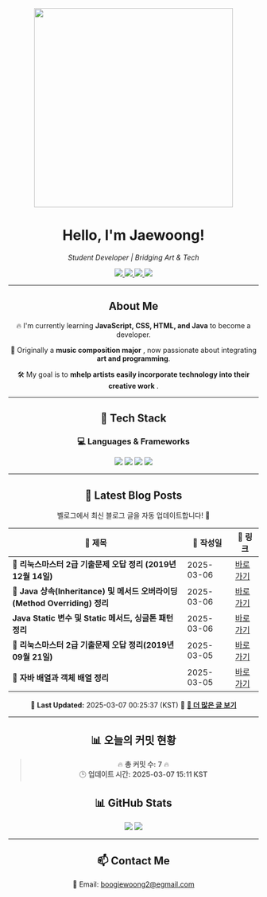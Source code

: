 
<div align="center">
  <img src="https://github.com/Jaewoong-Hwang/Jaewoong-Hwang/blob/main/Character.gif" width="400">
<h1 align="center" font-weight="bold">Hello, I'm Jaewoong! </h1>

<p align="center"><em>Student Developer | Bridging Art & Tech</em></p>

<p align="center">
  <a href="https://github.com/Jaewoong-Hwang">
    <img src="https://img.shields.io/github/followers/Jaewoong-Hwang?label=Follow&style=social" />
  </a>
  <a href="https://velog.io/@mypalebluedot29/posts">
    <img src="https://img.shields.io/badge/Velog-20C997?style=flat-square&logo=velog&logoColor=white"/>
  </a>
  <a href="https://www.youtube.com/@boogiewoong2819">
    <img src="https://img.shields.io/badge/YouTube-FF0000?style=flat-square&logo=youtube&logoColor=white"/>
  </a>
  <a href="https://www.instagram.com/boogie_woong2">
    <img src="https://img.shields.io/badge/Instagram-E4405F?style=flat-square&logo=instagram&logoColor=white"/>
  </a>
</p>

---

## About Me
 <p>🔥 I'm currently learning <strong>JavaScript, CSS, HTML, and Java</strong> to become a developer.</p>
 <p>🎨 Originally a <strong>music composition major</strong> , now passionate about integrating <strong>art and programming</strong>.</p>
 <p>🛠 My goal is to <strong>mhelp artists easily incorporate technology into their creative work</strong> .</p>

---

## 🚀 Tech Stack
### 💻 Languages & Frameworks
<p>
  <img src="https://img.shields.io/badge/JavaScript-F7DF1E?style=for-the-badge&logo=javascript&logoColor=black"/>
  <img src="https://img.shields.io/badge/CSS3-1572B6?style=for-the-badge&logo=css3&logoColor=white"/>
  <img src="https://img.shields.io/badge/HTML5-E34F26?style=for-the-badge&logo=html5&logoColor=white"/>
  <img src="https://img.shields.io/badge/Java-007396?style=for-the-badge&logo=java&logoColor=white"/>
</p>

---



## 📝 Latest Blog Posts
 벨로그에서 최신 블로그 글을 자동 업데이트합니다! 🚀

<!-- BLOG-POST-LIST:START -->
| 📝 제목 | 📅 작성일 | 🔗 링크 |
|---------|------------------|---------|
| **🐧 리눅스마스터 2급 기출문제 오답 정리 (2019년 12월 14일)** | 2025-03-06 | [바로가기](https://velog.io/@mypalebluedot29/리눅스마스터-2급-기출문제-오답-정리-2019년-12월-14일) |
| **📌 Java 상속(Inheritance) 및 메서드 오버라이딩(Method Overriding) 정리** | 2025-03-06 | [바로가기](https://velog.io/@mypalebluedot29/Java-상속Inheritance-및-메서드-오버라이딩Method-Overriding-정리) |
| **Java Static 변수 및 Static 메서드, 싱글톤 패턴 정리** | 2025-03-06 | [바로가기](https://velog.io/@mypalebluedot29/Java-Static-변수-및-Static-메서드-싱글톤-패턴-정리) |
| **🐧 리눅스마스터 2급 기출문제 오답 정리(2019년 09월 21일)** | 2025-03-05 | [바로가기](https://velog.io/@mypalebluedot29/리눅스마스터-2급-기출문제-오답-정리2019년-09월-21일) |
| **🚀 자바 배열과 객체 배열 정리** | 2025-03-05 | [바로가기](https://velog.io/@mypalebluedot29/자바-배열과-객체-배열-정리) |

📅 **Last Updated:** 2025-03-07 00:25:37 (KST)
🔗 **[📖 더 많은 글 보기](https://velog.io/@mypalebluedot29)**
<!-- BLOG-POST-LIST:END -->




---


























































































































































































## 📊 오늘의 커밋 현황
> 🔥 **총 커밋 수:** **7** 🔥  
> 🕒 **업데이트 시간:** **2025-03-07 15:11 KST**

## 📊 GitHub Stats
<p align="center">
  <img src="https://github-readme-stats.vercel.app/api?username=Jaewoong-Hwang&show_icons=true&theme=tokyonight"/>
  <img src="https://github-readme-streak-stats.herokuapp.com/?user=Jaewoong-Hwang&theme=tokyonight"/>
</p>


---

## 📫 Contact Me
 📧 Email: boogiewoong2@egmail.com 

</div>





